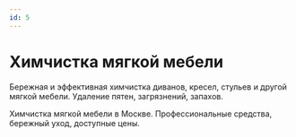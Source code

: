 ```yaml
---
id: 5
---
```


# Химчистка мягкой мебели

Бережная и эффективная химчистка диванов, кресел, стульев и другой мягкой мебели. Удаление пятен, загрязнений, запахов.

Химчистка мягкой мебели в Москве. Профессиональные средства, бережный уход, доступные цены.

